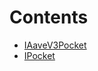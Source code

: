 

# Contents
- [IAaveV3Pocket](IAaveV3Pocket.sol/interface.IAaveV3Pocket.md)
- [IPocket](IPocket.sol/interface.IPocket.md)
